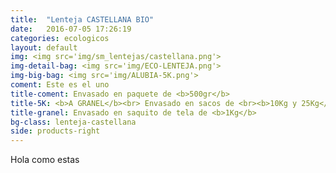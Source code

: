 ```yaml
---
title:  "Lenteja CASTELLANA BIO"
date:   2016-07-05 17:26:19
categories: ecologicos
layout: default
img: <img src='img/sm_lentejas/castellana.png'>
img-detail-bag: <img src='img/ECO-LENTEJA.png'>
img-big-bag: <img src='img/ALUBIA-5K.png'>
coment: Este es el uno
title-coment: Envasado en paquete de <b>500gr</b>
title-5K: <b>A GRANEL</b><br> Envasado en sacos de <br><b>10Kg y 25Kg</b> 
title-granel: Envasado en saquito de tela de <b>1Kg</b>  
bg-class: lenteja-castellana
side: products-right
---
```


Hola como estas